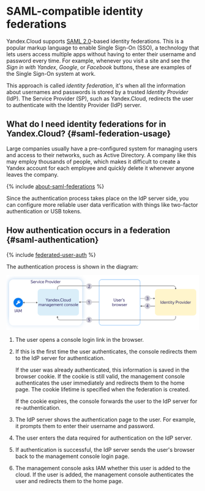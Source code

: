 # SAML-compatible identity federations

Yandex.Cloud supports [SAML 2.0](https://wiki.oasis-open.org/security)-based identity federations. This is a popular markup language to enable Single Sign-On (SSO), a technology that lets users access multiple apps without having to enter their username and password every time. For example, whenever you visit a site and see the _Sign in with Yandex_, _Google_, or _Facebook_ buttons, these are examples of the Single Sign-On system at work.

This approach is called _identity federation_, it's when all the information about usernames and passwords is stored by a trusted _Identity Provider_ (IdP). The Service Provider (SP), such as Yandex.Cloud, redirects the user to authenticate with the Identity Provider (IdP) server.

## What do I need identity federations for in Yandex.Cloud? {#saml-federation-usage}

Large companies usually have a pre-configured system for managing users and access to their networks, such as Active Directory. A company like this may employ thousands of people, which makes it difficult to create a Yandex account for each employee and quickly delete it whenever anyone leaves the company.

{% include [about-saml-federations](../../../_includes/iam/about-saml-federations.md) %}

Since the authentication process takes place on the IdP server side, you can configure more reliable user data verification with things like two-factor authentication or USB tokens.

## How authentication occurs in a federation {#saml-authentication}

{% include [federated-user-auth](../../../_includes/iam/federated-user-auth.md) %}

The authentication process is shown in the diagram:

![image](../../../_assets/iam/federations/saml-authentication.svg)

1. The user opens a console login link in the browser.

1. If this is the first time the user authenticates, the console redirects them to the IdP server for authentication.

    If the user was already authenticated, this information is saved in the browser cookie. If the cookie is still valid, the management console authenticates the user immediately and redirects them to the home page. The cookie lifetime is specified when the federation is created.

    If the cookie expires, the console forwards the user to the IdP server for re-authentication.

1. The IdP server shows the authentication page to the user. For example, it prompts them to enter their username and password.

1. The user enters the data required for authentication on the IdP server.

1. If authentication is successful, the IdP server sends the user's browser back to the management console login page.

1. The management console asks IAM whether this user is added to the cloud. If the user is added, the management console authenticates the user and redirects them to the home page.


